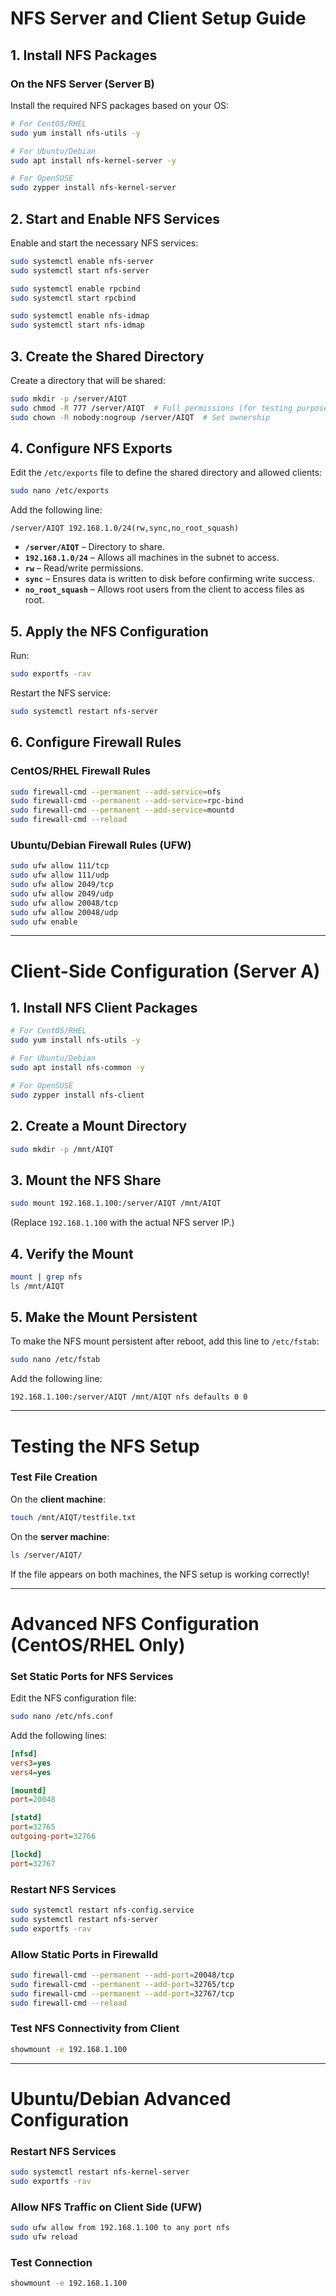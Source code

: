 # NFS Server and Client Setup Guide

## 1. Install NFS Packages

### **On the NFS Server (Server B)**
Install the required NFS packages based on your OS:

```bash
# For CentOS/RHEL
sudo yum install nfs-utils -y  

# For Ubuntu/Debian
sudo apt install nfs-kernel-server -y  

# For OpenSUSE
sudo zypper install nfs-kernel-server  
```

## 2. Start and Enable NFS Services
Enable and start the necessary NFS services:

```bash
sudo systemctl enable nfs-server
sudo systemctl start nfs-server

sudo systemctl enable rpcbind
sudo systemctl start rpcbind

sudo systemctl enable nfs-idmap
sudo systemctl start nfs-idmap
```

## 3. Create the Shared Directory
Create a directory that will be shared:

```bash
sudo mkdir -p /server/AIQT
sudo chmod -R 777 /server/AIQT  # Full permissions (for testing purposes)
sudo chown -R nobody:nogroup /server/AIQT  # Set ownership
```

## 4. Configure NFS Exports
Edit the `/etc/exports` file to define the shared directory and allowed clients:

```bash
sudo nano /etc/exports
```

Add the following line:

```
/server/AIQT 192.168.1.0/24(rw,sync,no_root_squash)
```

- **`/server/AIQT`** – Directory to share.
- **`192.168.1.0/24`** – Allows all machines in the subnet to access.
- **`rw`** – Read/write permissions.
- **`sync`** – Ensures data is written to disk before confirming write success.
- **`no_root_squash`** – Allows root users from the client to access files as root.

## 5. Apply the NFS Configuration
Run:

```bash
sudo exportfs -rav
```

Restart the NFS service:

```bash
sudo systemctl restart nfs-server
```

## 6. Configure Firewall Rules

### **CentOS/RHEL Firewall Rules**
```bash
sudo firewall-cmd --permanent --add-service=nfs
sudo firewall-cmd --permanent --add-service=rpc-bind
sudo firewall-cmd --permanent --add-service=mountd
sudo firewall-cmd --reload
```

### **Ubuntu/Debian Firewall Rules (UFW)**
```bash
sudo ufw allow 111/tcp
sudo ufw allow 111/udp
sudo ufw allow 2049/tcp
sudo ufw allow 2049/udp
sudo ufw allow 20048/tcp
sudo ufw allow 20048/udp
sudo ufw enable
```

---

# Client-Side Configuration (Server A)

## 1. Install NFS Client Packages

```bash
# For CentOS/RHEL
sudo yum install nfs-utils -y  

# For Ubuntu/Debian
sudo apt install nfs-common -y  

# For OpenSUSE
sudo zypper install nfs-client
```

## 2. Create a Mount Directory

```bash
sudo mkdir -p /mnt/AIQT
```

## 3. Mount the NFS Share

```bash
sudo mount 192.168.1.100:/server/AIQT /mnt/AIQT
```

(Replace `192.168.1.100` with the actual NFS server IP.)

## 4. Verify the Mount

```bash
mount | grep nfs
ls /mnt/AIQT
```

## 5. Make the Mount Persistent
To make the NFS mount persistent after reboot, add this line to `/etc/fstab`:

```bash
sudo nano /etc/fstab
```

Add the following line:

```
192.168.1.100:/server/AIQT /mnt/AIQT nfs defaults 0 0
```

---

# **Testing the NFS Setup**

### **Test File Creation**
On the **client machine**:
```bash
touch /mnt/AIQT/testfile.txt
```

On the **server machine**:
```bash
ls /server/AIQT/
```

If the file appears on both machines, the NFS setup is working correctly!

---

# **Advanced NFS Configuration (CentOS/RHEL Only)**

### **Set Static Ports for NFS Services**
Edit the NFS configuration file:
```bash
sudo nano /etc/nfs.conf
```
Add the following lines:

```ini
[nfsd]
vers3=yes
vers4=yes

[mountd]
port=20048

[statd]
port=32765
outgoing-port=32766

[lockd]
port=32767
```

### **Restart NFS Services**
```bash
sudo systemctl restart nfs-config.service
sudo systemctl restart nfs-server
sudo exportfs -rav
```

### **Allow Static Ports in Firewalld**
```bash
sudo firewall-cmd --permanent --add-port=20048/tcp
sudo firewall-cmd --permanent --add-port=32765/tcp
sudo firewall-cmd --permanent --add-port=32767/tcp
sudo firewall-cmd --reload
```

### **Test NFS Connectivity from Client**
```bash
showmount -e 192.168.1.100
```

---

# **Ubuntu/Debian Advanced Configuration**

### **Restart NFS Services**
```bash
sudo systemctl restart nfs-kernel-server
sudo exportfs -rav
```

### **Allow NFS Traffic on Client Side (UFW)**
```bash
sudo ufw allow from 192.168.1.100 to any port nfs
sudo ufw reload
```

### **Test Connection**
```bash
showmount -e 192.168.1.100
```

